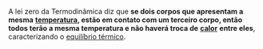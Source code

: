 A lei zero da Termodinâmica diz que **se dois corpos que apresentam a mesma** [**temperatura**](https://mundoeducacao.uol.com.br/fisica/temperatura-calor.htm)**, estão em contato com um terceiro corpo, então todos terão a mesma temperatura e não haverá troca de** [**calor**](https://mundoeducacao.uol.com.br/fisica/calor.htm) **entre eles**, caracterizando o [equilíbrio térmico](https://mundoeducacao.uol.com.br/fisica/equilibrio-termico.htm).

